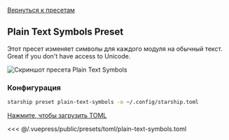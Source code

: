 [Вернуться к пресетам](./README.md#plain-text-symbols)

## Plain Text Symbols Preset

Этот пресет изменяет символы для каждого модуля на обычный текст. Great if you don't have access to Unicode.

![Скриншот пресета Plain Text Symbols](/presets/img/plain-text-symbols.png)

### Конфигурация

```sh
starship preset plain-text-symbols -o ~/.config/starship.toml
```

[Нажмите, чтобы загрузить TOML](/presets/toml/plain-text-symbols.toml)

<<< @/.vuepress/public/presets/toml/plain-text-symbols.toml
